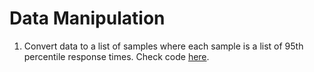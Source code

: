 # Data Manipulation
1. Convert data to a list of samples where each sample is a list of 95th percentile response times. Check code [here](../parse_raw_data.py).
